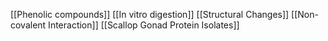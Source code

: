 [[Phenolic compounds]]
[[In vitro digestion]]
[[Structural Changes]]
[[Non-covalent Interaction]]
[[Scallop Gonad Protein Isolates]]
